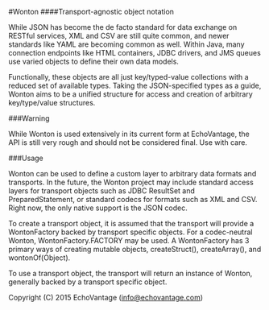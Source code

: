 <!--

    Copyright (C) 2015 EchoVantage (info@echovantage.com)

    Licensed under the Apache License, Version 2.0 (the "License");
    you may not use this file except in compliance with the License.
    You may obtain a copy of the License at

            http://www.apache.org/licenses/LICENSE-2.0

    Unless required by applicable law or agreed to in writing, software
    distributed under the License is distributed on an "AS IS" BASIS,
    WITHOUT WARRANTIES OR CONDITIONS OF ANY KIND, either express or implied.
    See the License for the specific language governing permissions and
    limitations under the License.

-->
#Wonton
####Transport-agnostic object notation

While JSON has become the de facto standard for data exchange on RESTful services, XML and CSV
are still quite common, and newer standards like YAML are becoming common as well. Within Java,
many connection endpoints like HTML containers, JDBC drivers, and JMS queues use varied objects
to define their own data models.

Functionally, these objects are all just key/typed-value collections with a reduced set of available
types. Taking the JSON-specified types as a guide, Wonton aims to be a unified structure for access
and creation of arbitrary key/type/value structures.

###Warning

While Wonton is used extensively in its current form at EchoVantage, the API is still very rough and 
should not be considered final. Use with care.

###Usage

Wonton can be used to define a custom layer to arbitrary data formats and transports. In the future,
the Wonton project may include standard access layers for transport objects such as JDBC ResultSet and PreparedStatement,
or standard codecs for formats such as XML and CSV. Right now, the only native support is the JSON codec.

To create a transport object, it is assumed that the transport will provide a WontonFactory backed by
transport specific objects. For a codec-neutral Wonton, WontonFactory.FACTORY may be used. A WontonFactory has
3 primary ways of creating mutable objects, createStruct(), createArray(), and wontonOf(Object).

To use a transport object, the transport will return an instance of Wonton, generally backed by a transport
specific object. 

Copyright (C) 2015 EchoVantage (info@echovantage.com)
